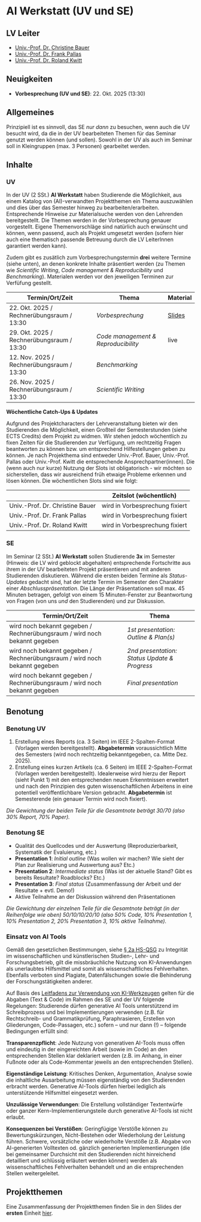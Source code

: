 # AI Werkstatt (UV und SE)

## LV Leiter

- [Univ.-Prof. Dr. Christine Bauer](https://christinebauer.eu/)
- [Univ.-Prof. Dr. Frank Pallas](https://www.plus.ac.at/aihi/der-fachbereich/team/univ-prof-dr-ing-frank-pallas/?lang=en)
- [Univ.-Prof. Dr. Roland Kwitt](https://rkwitt.github.io/)

## Neuigkeiten

- **Vorbesprechung (UV und SE)**: 22. Okt. 2025 (13:30)

## Allgemeines

Prinzipiell ist es sinnvoll, das SE *nur dann* zu besuchen, wenn auch die UV besucht wird, da die in der UV bearbeiteten Themen für das Seminar genutzt werden können (und sollen). Sowohl in der UV als auch im Seminar soll in Kleingruppen (max. 3 Personen) gearbeitet werden.

## Inhalte

### UV

In der UV (2 SSt.) **AI Werkstatt** haben Studierende die Möglichkeit, aus einem Katalog von (AI)-verwandten Projektthemen ein Thema auszuwählen und dies über das Semester hinweg zu bearbeiten/erarbeiten. Entsprechende Hinweise zur Materialsuche werden von den Lehrenden bereitgestellt. Die Themen werden in der Vorbesprechung genauer vorgestellt. Eigene Themenvorschläge sind natürlich auch erwünscht und können, wenn passend, auch als Projekt umgesetzt werden (sofern hier auch eine thematisch passende Betreuung durch die LV LeiterInnen garantiert werden kann).

Zudem gibt es zusätlich zum Vorbesprechungstermin **drei** weitere Termine (siehe unten), an denen konkrete Inhalte präsentiert werden (zu Themen wie *Scientific Writing*, *Code management & Reproducibility* und *Benchmarking*). Materialen werden vor den jeweiligen Terminen zur Verfüfung gestellt.

| **Termin/Ort/Zeit**  | **Thema** | **Material** |
|---|---|---|
| 22. Okt. 2025 / Rechnerübungsraum / 13:30 | *Vorbesprechung*                        | [Slides](IntroSlides.pdf)|
| 29. Okt. 2025 / Rechnerübungsraum / 13:30 | *Code management & Reproducibility*     | live |
| 12. Nov. 2025 / Rechnerübungsraum / 13:30 | *Benchmarking*                          | |
| 26. Nov. 2025 / Rechnerübungsraum / 13:30 | *Scientific Writing*                    | |

**Wöchentliche Catch-Ups & Updates**

Aufgrund des Projektcharacters der Lehrveranstaltung bieten wir den Studierenden die Möglichkeit, einen Großteil der Semesterstunden (siehe ECTS Credits) dem Projekt zu widmen. Wir stehen jedoch wöchentlich zu fixen Zeiten für die Studierenden zur Verfügung, um rechtzeitig Fragen beantworten zu können bzw. um entsprechend Hilfestellungen geben zu können. Je nach Projekthema sind entweder Univ.-Prof. Bauer, Univ.-Prof. Pallas oder Univ.-Prof. Kwitt die entsprechende Ansprechpartner(innen). Die (wenn auch nur kurze) Nutzung der Slots ist obligatorisch - wir möchten so sicherstellen, dass wir ausreichend früh etwaige Probleme erkennen und lösen können. Die wöchentlichen Slots sind wie folgt:

|   | **Zeitslot (wöchentlich)**  |
|---|---|
| Univ.-Prof. Dr. Christine Bauer | wird in Vorbesprechung fixiert  |
| Univ.-Prof. Dr. Frank Pallas    | wird in Vorbesprechung fixiert  |
| Univ.-Prof. Dr. Roland Kwitt    | wird in Vorbesprechung fixiert  |

### SE

Im Seminar (2 SSt.) **AI Werkstatt** sollen Studierende **3x** im Semester (Hinweis: die LV wird geblockt abgehalten) entsprechende Fortschritte aus ihrem in der UV bearbeiteten Projekt präsentieren und mit anderen Studierenden diskutieren. Während die ersten beiden Termine als *Status-Updates* gedacht sind, hat der letzte Termin im Semester den Charakter einer *Abschlusspräsentation*. Die Länge der Präsentationen soll max. 45 Minuten betragen, gefolgt von einem 15 Minuten-Fenster zur Beantwortung von Fragen (von uns *und* den Studierenden) und zur Diskussion.

| **Termin/Ort/Zeit**  | **Thema** |
|---|---|
| wird noch bekannt gegeben / Rechnerübungsraum / wird noch bekannt gegeben | *1st presentation: Outline & Plan(s)*               |
| wird noch bekannt gegeben / Rechnerübungsraum / wird noch bekannt gegeben | *2nd presentation: Status Update & Progress*         |
| wird noch bekannt gegeben / Rechnerübungsraum / wird noch bekannt gegeben | *Final presentation*                                 |

## Benotung

### Benotung UV

1) Erstellung eines Reports (ca. 3 Seiten) im IEEE 2-Spalten-Format (Vorlagen werden bereitgestellt). **Abgabetermin** voraussichtlich Mitte des Semesters (wird noch rechtzeitig bekanntgegeben, ca. Mitte Dez. 2025).
2) Erstellung eines kurzen Artikels (ca. 6 Seiten) im IEEE 2-Spalten-Format (Vorlagen werden bereitgestellt). Idealerweise wird hierzu der Report (sieht Punkt 1) mit den entsprechenden neuen Erkenntnissen erweitert und nach den Prinzipien des guten wissenschaftlichen Arbeitens in eine potentiell veröffentlichbare Version gebracht. **Abgabetermin** ist Semesterende (ein genauer Termin wird noch fixiert).

*Die Gewichtung der beiden Teile für die Gesamtnote beträgt 30/70 (also 30% Report, 70% Paper).*

### Benotung SE

- Qualität des Quellcodes und der Auswertung (Reproduzierbarkeit, Systematik der Evaluierung, etc.)
- **Presentation 1**: *Initial outline* (Was wollen wir machen? Wie sieht der Plan zur Realisierung und Auswertung aus? Etc.)
- **Presentation 2**: *Intermediate status* (Was ist der aktuelle Stand? Gibt es bereits Resultate? Roadblocks? Etc.)
- **Presentation 3**: *Final status* (Zusammenfassung der Arbeit und der Resultate + evtl. Demo!)
- Aktive Teilnahme an der Diskussion während den Präsentationen

*Die Gewichtung der einzelnen Teile für die Gesamtnote beträgt (in der Reihenfolge wie oben) 50/10/10/20/10 (also 50% Code, 10% Presentation 1, 10% Presentation 2, 20% Presentation 3, 10% aktive Teilnahme).*

### Einsatz von AI Tools

Gemäß den gesetzlichen Bestimmungen, siehe [§ 2a HS-QSG](https://www.jusline.at/gesetz/hs-qsg/paragraf/2a) zu Integrität im wissenschaftlichen und künstlerischen Studien-, Lehr- und Forschungsbetrieb, gilt die missbräuchliche Nutzung von KI-Anwendungen als unerlaubtes Hilfsmittel und somit als wissenschaftliches Fehlverhalten. Ebenfalls verboten sind Plagiate, Datenfälschungen sowie die Behinderung der Forschungstätigkeiten anderer.

Auf Basis des [Leitfadens zur Verwendung von KI-Werkzeugen](https://im.sbg.ac.at/spaces/QM/pages/303891131/Leistungs%C3%BCberpr%C3%BCfung?preview=/303891131/490639350/Leitfaden%20KI%20und%20schriftliche%20Arbeiten%20im%20Studium%20v2025-09%20LOGO.pdf) gelten für die Abgaben (Text & Code) im Rahmen des SE und der UV folgende Regelungen: Studierende dürfen generative AI Tools unterstützend im Schreibprozess und bei Implementierungen verwenden (z.B. für Rechtschreib- und Grammatikprüfung, Paraphrasieren, Erstellen von Gliederungen, Code-Passagen, etc.) sofern – und nur dann (!) –  folgende Bedingungen erfüllt sind:

**Transparenzpflicht**: Jede Nutzung von generativen AI-Tools muss offen und eindeutig in der eingereichten Arbeit (sowie im Code) an den entsprechenden Stellen klar deklariert werden (z.B. im Anhang, in einer Fußnote oder als Code-Kommentar jeweils an den entsprechenden Stellen).

**Eigenständige Leistung**: Kritisches Denken, Argumentation, Analyse sowie die inhaltliche Ausarbeitung müssen eigenständig von den Studierenden erbracht werden. Generative AI-Tools dürfen hierbei lediglich als unterstützende Hilfsmittel eingesetzt werden.

**Unzulässige Verwendungen**: Die Erstellung vollständiger Textentwürfe oder ganzer Kern-Implementierungsteile durch generative AI-Tools ist nicht erlaubt.

**Konsequenzen bei Verstößen**: Geringfügige Verstöße können zu Bewertungskürzungen, Nicht-Bestehen oder Wiederholung der Leistung führen. Schwere, vorsätzliche oder wiederholte Verstöße (z.B. Abgabe von AI-generierten Volltexten od. gänzlich generierten Implementierungen (die bei gemeinsamer Durchsicht mit den Studierenden nicht hinreichend detailliert und schlüssig erläutert werden können) werden als wissenschaftliches Fehlverhalten behandelt und an die entsprechenden Stellen weitergeleitet.

## Projektthemen

Eine Zusammenfassung der Projektthemen finden Sie in den Slides der **ersten** Einheit [hier](IntroSlides.pdf).

